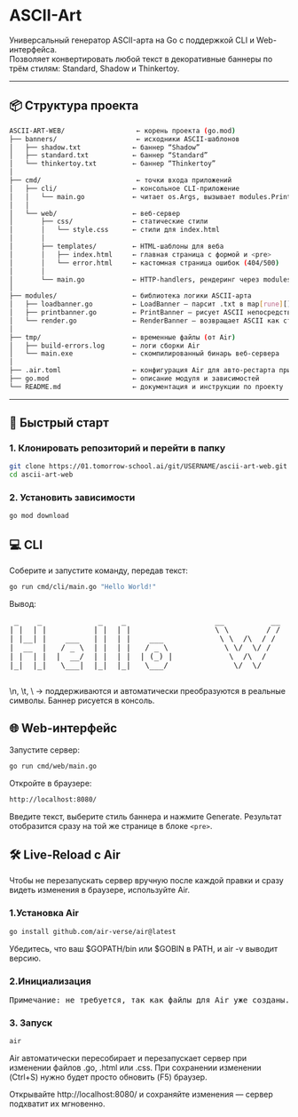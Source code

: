 # ASCII-Art

Универсальный генератор ASCII-арта на Go с поддержкой CLI и Web-интерфейса.  
Позволяет конвертировать любой текст в декоративные баннеры по трём стилям: Standard, Shadow и Thinkertoy.

---

## 📦 Структура проекта
```bash
ASCII-ART-WEB/                  ← корень проекта (go.mod)
├── banners/                    ← исходники ASCII-шаблонов
│   ├── shadow.txt             ← баннер “Shadow”
│   ├── standard.txt           ← баннер “Standard”
│   └── thinkertoy.txt         ← баннер “Thinkertoy”
│
├── cmd/                        ← точки входа приложений
│   ├── cli/                   ← консольное CLI-приложение
│   │   └── main.go            ← читает os.Args, вызывает modules.PrintBanner
│   │
│   └── web/                   ← веб-сервер
│       ├── css/               ← статические стили
│       │   └── style.css      ← стили для index.html
│       │
│       ├── templates/         ← HTML-шаблоны для веба
│       │   ├── index.html     ← главная страница с формой и <pre>
│       │   └── error.html     ← кастомная страница ошибок (404/500)
│       │
│       └── main.go            ← HTTP-handlers, рендеринг через modules.RenderBanner
│
├── modules/                   ← библиотека логики ASCII-арта
│   ├── loadbanner.go          ← LoadBanner — парсит .txt в map[rune][]string
│   ├── printbanner.go         ← PrintBanner — рисует ASCII непосредственно в stdout
│   └── render.go              ← RenderBanner — возвращает ASCII как строку для Web
│
├── tmp/                       ← временные файлы (от Air)
│   ├── build-errors.log       ← логи сборки Air
│   └── main.exe               ← скомпилированный бинарь веб-сервера
│
├── .air.toml                  ← конфигурация Air для авто-рестарта при изменениях
├── go.mod                     ← описание модуля и зависимостей
└── README.md                  ← документация и инструкции по проекту
```

---

## 🚀 Быстрый старт

### 1. Клонировать репозиторий и перейти в папку
```bash
git clone https://01.tomorrow-school.ai/git/USERNAME/ascii-art-web.git
cd ascii-art-web
```

### 2. Установить зависимости
```bash
go mod download
```

## 💻 CLI

Соберите и запустите команду, передав текст:
```bash
go run cmd/cli/main.go "Hello World!"
```
Вывод:
<pre>
 _    _            _    _                   __          __                    _        _    _   
| |  | |          | |  | |                  \ \        / /                   | |      | |  | |  
| |__| |    ___   | |  | |    ___            \ \  /\  / /     ___     _ __   | |    __| |  | |  
|  __  |   / _ \  | |  | |   / _ \            \ \/  \/ /     / _ \   | '__|  | |   / _` |  | |  
| |  | |  |  __/  | |  | |  | (_) |            \  /\  /     | (_) |  | |     | |  | (_| |  |_|  
|_|  |_|   \___|  |_|  |_|   \___/              \/  \/       \___/   |_|     |_|   \__,_|  (_)  
                                                                                                
</pre>
\n, \t, \\ → поддерживаются и автоматически преобразуются в реальные символы.
Баннер рисуется в консоль.

## 🌐 Web-интерфейс

Запустите сервер:
```bash
go run cmd/web/main.go
```

Откройте в браузере:
```bash
http://localhost:8080/
```
Введите текст, выберите стиль баннера и нажмите Generate.
Результат отобразится сразу на той же странице в блоке `<pre>`.

## 🛠️ Live-Reload с Air
Чтобы не перезапускать сервер вручную после каждой правки и сразу видеть изменения в браузере, используйте Air.

### 1.Установка Air

```bash
go install github.com/air-verse/air@latest
```
Убедитесь, что ваш $GOPATH/bin или $GOBIN в PATH, и air -v выводит версию.

### 2.Инициализация
<pre>Примечание: не требуется, так как файлы для Air уже созданы.</pre>

### 3. Запуск

```bash
air
```
Air автоматически пересобирает и перезапускает сервер при изменении файлов .go, .html или .css.
При сохранении изменении (Ctrl+S) нужно будет просто обновить (F5) браузер.

Открывайте http://localhost:8080/ и сохраняйте изменения — сервер подхватит их мгновенно.